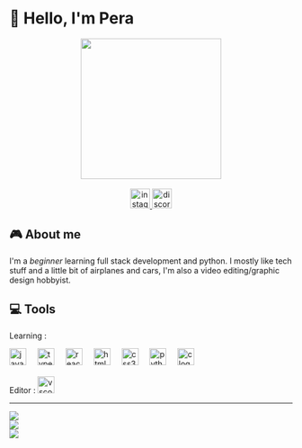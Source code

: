 # 👋 Hello, I'm Pera

<div id="header" align="center">
  <img height="250" src="https://i.giphy.com/media/v1.Y2lkPTc5MGI3NjExcXp1c2xpZzBnc2x5ZHJodTY0M2NyemMxdGtoZTBxNjBxeTY2aGpibyZlcD12MV9pbnRlcm5hbF9naWZfYnlfaWQmY3Q9Zw/GyJ8p0Um850ic/giphy.gif"/>
</div>
<br>
<div align="center">
  <a href="https://www.instagram.com/peradon_pp/" target="_blank">
    <img src="https://img.shields.io/static/v1?message=Instagram&logo=instagram&label=&color=E4405F&logoColor=white&labelColor=&style=for-the-badge" height="35" alt="instagram logo"  />
  </a>
  <img src="https://img.shields.io/static/v1?message=pera_xd&logo=discord&label=DIscord&color=7289da&logoColor=white&labelColor=&style=for-the-badge" height="35" alt="discord logo"  />
</div>

## 🎮 About me

I'm a *beginner* learning full stack development and python.
I mostly like tech stuff and a little bit of airplanes and cars, I'm also a video editing/graphic design hobbyist.

## 💻 Tools

Learning :
<div align="left">
  <img src="https://cdn.jsdelivr.net/gh/devicons/devicon/icons/javascript/javascript-original.svg" height="30" alt="javascript logo"  />
  <img width="12" />
  <img src="https://cdn.jsdelivr.net/gh/devicons/devicon/icons/typescript/typescript-original.svg" height="30" alt="typescript logo"  />
  <img width="12" />
  <img src="https://cdn.jsdelivr.net/gh/devicons/devicon/icons/react/react-original.svg" height="30" alt="react logo"  />
  <img width="12" />
  <img src="https://cdn.jsdelivr.net/gh/devicons/devicon/icons/html5/html5-original.svg" height="30" alt="html5 logo"  />
  <img width="12" />
  <img src="https://cdn.jsdelivr.net/gh/devicons/devicon/icons/css3/css3-original.svg" height="30" alt="css3 logo"  />
  <img width="12" />
  <img src="https://cdn.jsdelivr.net/gh/devicons/devicon/icons/python/python-original.svg" height="30" alt="python logo"  />
  <img width="12" />
  <img src="https://cdn.jsdelivr.net/gh/devicons/devicon/icons/c/c-original.svg" height="30" alt="c logo"  />
</div>
<br>
Editor :
<img src="https://cdn.jsdelivr.net/gh/devicons/devicon/icons/vscode/vscode-original.svg" height="30" alt="vscode logo" />

_ _ _

![](https://github-readme-stats.vercel.app/api/top-langs/?username=Pera208&theme=nightowl&hide_border=false&include_all_commits=false&count_private=false&layout=compact)
<br>
![](https://github-readme-stats.vercel.app/api?username=Pera208&theme=nightowl&hide_border=false&include_all_commits=false&count_private=false)<br/>
![](https://github-readme-streak-stats.herokuapp.com/?user=Pera208&theme=nightowl&hide_border=false)<br/>





<!--<h1>
  Pera
  <img src="https://media.giphy.com/media/hvRJCLFzcasrR4ia7z/giphy.gif" width="30px"/>
</h1>

<div id="header" align="center">
  <img src="https://i.giphy.com/media/v1.Y2lkPTc5MGI3NjExcXp1c2xpZzBnc2x5ZHJodTY0M2NyemMxdGtoZTBxNjBxeTY2aGpibyZlcD12MV9pbnRlcm5hbF9naWZfYnlfaWQmY3Q9Zw/GyJ8p0Um850ic/giphy.gif"/>
</div>
<p></p>
<div align="center">
  <p>Discord : pera_xd</p>
</div>

---

### :smiley_cat: About Me :

I'm a ***beginner*** learning to code various stuff :thinking:  
I love pc, cars, airplanes, technology and my family I guess  
will probably update this readme later

---
<!--
#### :hammer_and_wrench: Languges and tools :
<div>
  <img src="https://github.com/devicons/devicon/blob/master/icons/html5/html5-original-wordmark.svg" width="45" height="45">
  <img src="https://github.com/devicons/devicon/blob/master/icons/css3/css3-original-wordmark.svg" width="45" height="45">
  <img src="https://github.com/devicons/devicon/blob/master/icons/javascript/javascript-original.svg" width="45" height="45">
  <img src="https://github.com/devicons/devicon/blob/master/icons/react/react-original-wordmark.svg" width="45" height="45">
  <img src="https://github.com/devicons/devicon/blob/master/icons/python/python-original-wordmark.svg" width="45" height="45">
  <img src="https://github.com/devicons/devicon/blob/master/icons/photoshop/photoshop-original.svg" width="45" height="45">
  <img src="https://github.com/devicons/devicon/blob/master/icons/blender/blender-original.svg" width="45" height="45">
  <img src="https://github.com/devicons/devicon/blob/master/icons/ubuntu/ubuntu-original-wordmark.svg" width="45" height="45">
  <img src="https://github.com/devicons/devicon/blob/master/icons/vscode/vscode-original-wordmark.svg" width="45" height="45">
  
</div>


**Pera208/Pera208** is a ✨ _special_ ✨ repository because its `README.md` (this file) appears on your GitHub profile.

Here are some ideas to get you started:

- 🔭 I’m currently working on ...
- 🌱 I’m currently learning ...
- 👯 I’m looking to collaborate on ...
- 🤔 I’m looking for help with ...
- 💬 Ask me about ...
- 📫 How to reach me: ...
- 😄 Pronouns: ...
- ⚡ Fun fact: ...
-->

